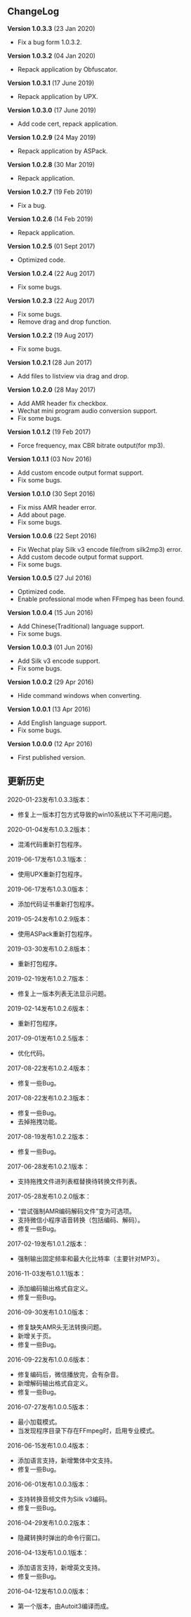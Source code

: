 ## ChangeLog

<b>Version 1.0.3.3</b> (23 Jan 2020)
 * Fix a bug form 1.0.3.2.

<b>Version 1.0.3.2</b> (04 Jan 2020)
 * Repack application by Obfuscator.

<b>Version 1.0.3.1</b> (17 June 2019)
 * Repack application by UPX.

<b>Version 1.0.3.0</b> (17 June 2019)
 * Add code cert, repack application.

<b>Version 1.0.2.9</b> (24 May 2019)
 * Repack application by ASPack.

<b>Version 1.0.2.8</b> (30 Mar 2019)
 * Repack application.

<b>Version 1.0.2.7</b> (19 Feb 2019)
 * Fix a bug.

<b>Version 1.0.2.6</b> (14 Feb 2019)
 * Repack application.

<b>Version 1.0.2.5</b> (01 Sept 2017)
 * Optimized code.

<b>Version 1.0.2.4</b> (22 Aug 2017)
 * Fix some bugs.

<b>Version 1.0.2.3</b> (22 Aug 2017)
 * Fix some bugs.
 * Remove drag and drop function.

<b>Version 1.0.2.2</b> (19 Aug 2017)
 * Fix some bugs.

<b>Version 1.0.2.1</b> (28 Jun 2017)
 * Add files to listview via drag and drop.

<b>Version 1.0.2.0</b> (28 May 2017)
 * Add AMR header fix checkbox.
 * Wechat mini program audio conversion support.
 * Fix some bugs.

<b>Version 1.0.1.2</b> (19 Feb 2017)
 * Force frequency, max CBR bitrate output(for mp3).

<b>Version 1.0.1.1</b> (03 Nov 2016)
 * Add custom encode output format support.
 * Fix some bugs.

<b>Version 1.0.1.0</b> (30 Sept 2016)
 * Fix miss AMR header error.
 * Add about page.
 * Fix some bugs.
 
<b>Version 1.0.0.6</b> (22 Sept 2016)
 * Fix Wechat play Silk v3 encode file(from silk2mp3) error.
 * Add custom decode output format support.
 * Fix some bugs.

<b>Version 1.0.0.5</b> (27 Jul 2016)
 * Optimized code.
 * Enable professional mode when FFmpeg has been found.

<b>Version 1.0.0.4</b> (15 Jun 2016)
 * Add Chinese(Traditional) language support.
 * Fix some bugs.

<b>Version 1.0.0.3</b> (01 Jun 2016)
 * Add Silk v3 encode support.
 * Fix some bugs.

<b>Version 1.0.0.2</b> (29 Apr 2016)
 * Hide command windows when converting.

<b>Version 1.0.0.1</b> (13 Apr 2016)
 * Add English language support.
 * Fix some bugs.

<b>Version 1.0.0.0</b> (12 Apr 2016)
 * First published version.


## 更新历史

2020-01-23发布1.0.3.3版本：
 * 修复上一版本打包方式导致的win10系统以下不可用问题。

2020-01-04发布1.0.3.2版本：
 * 混淆代码重新打包程序。

2019-06-17发布1.0.3.1版本：
 * 使用UPX重新打包程序。

2019-06-17发布1.0.3.0版本：
 * 添加代码证书重新打包程序。

2019-05-24发布1.0.2.9版本：
 * 使用ASPack重新打包程序。

2019-03-30发布1.0.2.8版本：
 * 重新打包程序。

2019-02-19发布1.0.2.7版本：
 * 修复上一版本列表无法显示问题。

2019-02-14发布1.0.2.6版本：
 * 重新打包程序。

2017-09-01发布1.0.2.5版本：
 * 优化代码。

2017-08-22发布1.0.2.4版本：
 * 修复一些Bug。

2017-08-22发布1.0.2.3版本：
 * 修复一些Bug。
 * 去掉拖拽功能。

2017-08-19发布1.0.2.2版本：
 * 修复一些Bug。

2017-06-28发布1.0.2.1版本：
 * 支持拖拽文件进列表框替换待转换文件列表。

2017-05-28发布1.0.2.0版本：
 * “尝试强制AMR编码解码文件”变为可选项。
 * 支持微信小程序语音转换（包括编码、解码）。
 * 修复一些Bug。

2017-02-19发布1.0.1.2版本：
 * 强制输出固定频率和最大化比特率（主要针对MP3）。

2016-11-03发布1.0.1.1版本：
 * 添加编码输出格式自定义。
 * 修复一些Bug。

2016-09-30发布1.0.1.0版本：
 * 修复缺失AMR头无法转换问题。
 * 新增关于页。
 * 修复一些Bug。

2016-09-22发布1.0.0.6版本：
 * 修复编码后，微信播放完，会有杂音。
 * 新增解码输出格式自定义。
 * 修复一些Bug。

2016-07-27发布1.0.0.5版本：
 * 最小加载模式。
 * 当发现程序目录下存在FFmpeg时，启用专业模式。

2016-06-15发布1.0.0.4版本：
 * 添加语言支持，新增繁体中文支持。
 * 修复一些Bug。

2016-06-01发布1.0.0.3版本：
 * 支持转换音频文件为Silk v3编码。
 * 修复一些Bug。

2016-04-29发布1.0.0.2版本：
 * 隐藏转换时弹出的命令行窗口。

2016-04-13发布1.0.0.1版本：
 * 添加语言支持，新增英文支持。
 * 修复一些Bug。

2016-04-12发布1.0.0.0版本：
 * 第一个版本，由Autoit3编译而成。
